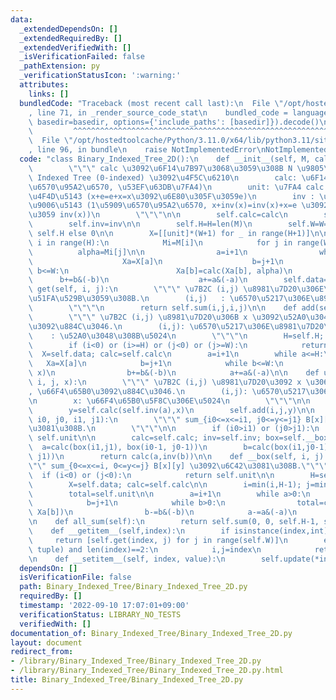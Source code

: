 ```yaml
---
data:
  _extendedDependsOn: []
  _extendedRequiredBy: []
  _extendedVerifiedWith: []
  _isVerificationFailed: false
  _pathExtension: py
  _verificationStatusIcon: ':warning:'
  attributes:
    links: []
  bundledCode: "Traceback (most recent call last):\n  File \"/opt/hostedtoolcache/Python/3.11.0/x64/lib/python3.11/site-packages/onlinejudge_verify/documentation/build.py\"\
    , line 71, in _render_source_code_stat\n    bundled_code = language.bundle(stat.path,\
    \ basedir=basedir, options={'include_paths': [basedir]}).decode()\n          \
    \         ^^^^^^^^^^^^^^^^^^^^^^^^^^^^^^^^^^^^^^^^^^^^^^^^^^^^^^^^^^^^^^^^^^^^^^^^^^^^^^^^^\n\
    \  File \"/opt/hostedtoolcache/Python/3.11.0/x64/lib/python3.11/site-packages/onlinejudge_verify/languages/python.py\"\
    , line 96, in bundle\n    raise NotImplementedError\nNotImplementedError\n"
  code: "class Binary_Indexed_Tree_2D():\n    def __init__(self, M, calc, unit, inv):\n\
    \        \"\"\" calc \u3092\u6F14\u7B97\u3068\u3059\u308B N \u9805\u306E Binary\
    \ Indexed Tree (0-indexed) \u3092\u4F5C\u6210\n        calc: \u6F14\u7B97 (2\u5909\
    \u6570\u95A2\u6570, \u53EF\u63DB\u7FA4)\n        unit: \u7FA4 calc \u306E\u5358\
    \u4F4D\u5143 (x+e=e+x=x\u3092\u6E80\u305F\u3059e)\n        inv : \u7FA4 calc \u306E\
    \u9006\u5143 (1\u5909\u6570\u95A2\u6570, x+inv(x)=inv(x)+x=e \u3092\u307F\u305F\
    \u3059 inv(x))\n        \"\"\"\n\n        self.calc=calc\n        self.unit=unit\n\
    \        self.inv=inv\n\n        self.H=H=len(M)\n        self.W=W=len(M[0]) if\
    \ self.H else 0\n\n        X=[[unit]*(W+1) for _ in range(H+1)]\n\n        for\
    \ i in range(H):\n            Mi=M[i]\n            for j in range(W):\n      \
    \          alpha=Mi[j]\n\n                a=i+1\n                while a<=H:\n\
    \                    Xa=X[a]\n                    b=j+1\n                    while\
    \ b<=W:\n                        Xa[b]=calc(Xa[b], alpha)\n                  \
    \      b+=b&(-b)\n                    a+=a&(-a)\n        self.data=X\n\n    def\
    \ get(self, i, j):\n        \"\"\" \u7B2C (i,j) \u8981\u7D20\u306E\u5024\u3092\
    \u51FA\u529B\u3059\u308B.\n        (i,j)   : \u6570\u5217\u306E\u8981\u7D20\n\
    \        \"\"\"\n        return self.sum(i,j,i,j)\n\n    def add(self, i, j, x):\n\
    \        \"\"\" \u7B2C (i,j) \u8981\u7D20\u306B x \u3092\u52A0\u3048, \u66F4\u65B0\
    \u3092\u884C\u3046.\n        (i,j): \u6570\u5217\u306E\u8981\u7D20\n        x\
    \    : \u52A0\u3048\u308B\u5024\n        \"\"\"\n        H=self.H; W=self.W\n\
    \        if (i<0) or (i>=H) or (j<0) or (j>=W):\n            return\n\n      \
    \  X=self.data; calc=self.calc\n        a=i+1\n        while a<=H:\n         \
    \   Xa=X[a]\n            b=j+1\n            while b<=W:\n                Xa[b]=calc(Xa[b],\
    \ x)\n                b+=b&(-b)\n            a+=a&(-a)\n\n    def update(self,\
    \ i, j, x):\n        \"\"\" \u7B2C (i,j) \u8981\u7D20\u3092 x \u306B\u5909\u3048\
    , \u66F4\u65B0\u3092\u884C\u3046.\n        (i,j): \u6570\u5217\u306E\u8981\u7D20\
    \n        x: \u66F4\u65B0\u5F8C\u306E\u5024\n        \"\"\"\n\n        a=self.get(i,j)\n\
    \        y=self.calc(self.inv(a),x)\n        self.add(i,j,y)\n\n    def sum(self,\
    \ i0, j0, i1, j1):\n        \"\"\" sum_{i0<=x<=i1, j0<=y<=j1} B[x][y] \u3092\u6C42\
    \u3081\u308B.\n        \"\"\"\n\n        if (i0>i1) or (j0>j1):\n            return\
    \ self.unit\n\n        calc=self.calc; inv=self.inv; box=self.__box\n\n      \
    \  a=calc(box(i1,j1), box(i0-1, j0-1))\n        b=calc(box(i1,j0-1), box(i0-1,\
    \ j1))\n        return calc(a,inv(b))\n\n    def __box(self, i, j):\n        \"\
    \"\" sum_{0<=x<=i, 0<=y<=j} B[x][y] \u3092\u6C42\u3081\u308B.\"\"\"\n\n      \
    \  if (i<0) or (j<0):\n            return self.unit\n\n        H=self.H; W=self.W\n\
    \        X=self.data; calc=self.calc\n\n        i=min(i,H-1); j=min(j, W-1)\n\n\
    \        total=self.unit\n\n        a=i+1\n        while a>0:\n            Xa=X[a]\n\
    \            b=j+1\n            while b>0:\n                total=calc(total,\
    \ Xa[b])\n                b-=b&(-b)\n            a-=a&(-a)\n        return total\n\
    \n    def all_sum(self):\n        return self.sum(0, 0, self.H-1, self.W-1)\n\n\
    \    def __getitem__(self,index):\n        if isinstance(index,int):\n       \
    \     return [self.get(index, j) for j in range(self.W)]\n        elif isinstance(index,\
    \ tuple) and len(index)==2:\n            i,j=index\n            return self.get(i,j)\n\
    \n    def __setitem__(self, index, value):\n        self.update(*index,value)\n"
  dependsOn: []
  isVerificationFile: false
  path: Binary_Indexed_Tree/Binary_Indexed_Tree_2D.py
  requiredBy: []
  timestamp: '2022-09-10 17:07:01+09:00'
  verificationStatus: LIBRARY_NO_TESTS
  verifiedWith: []
documentation_of: Binary_Indexed_Tree/Binary_Indexed_Tree_2D.py
layout: document
redirect_from:
- /library/Binary_Indexed_Tree/Binary_Indexed_Tree_2D.py
- /library/Binary_Indexed_Tree/Binary_Indexed_Tree_2D.py.html
title: Binary_Indexed_Tree/Binary_Indexed_Tree_2D.py
---
```

